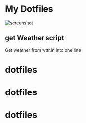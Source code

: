 # My Dotfiles

![screenshot](https://github.com/dradmin007/dotfiles/blob/main/scr.jpeg)


## get Weather script

Get weather from wttr.in into one line
# dotfiles
# dotfiles
# dotfiles
